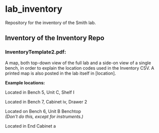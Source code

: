 # lab_inventory

Repository for the inventory of the Smith lab.

## Inventory of the Inventory Repo

### InventoryTemplate2.pdf: 
A map, both top-down view of the full lab and a side-on view of a single bench, in order to explain the location codes used in the Inventory CSV. A printed map is also posted in the lab itself in [location].

**Example locations:**

Located in Bench 5, Unit C, Shelf I	

Located in Bench 7, Cabinet iv, Drawer 2	

Located on Bench 6, Unit B Benchtop	   
*(Don't do this, except for instruments.)*

Located in End Cabinet a	

